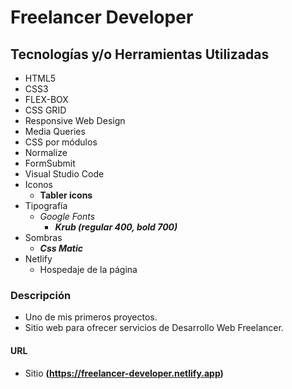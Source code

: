 # Freelancer Developer

## Tecnologías y/o Herramientas Utilizadas

- HTML5
- CSS3
- FLEX-BOX
- CSS GRID
- Responsive Web Design
- Media Queries
- CSS por módulos
- Normalize
- FormSubmit
- Visual Studio Code
- Iconos
    - **Tabler icons**
- Tipografía
    - _Google Fonts_
        - **_Krub (regular 400, bold 700)_**
- Sombras
    - **_Css Matic_**
- Netlify
    - Hospedaje de la página

### Descripción

- Uno de mis primeros proyectos.
- Sitio web para ofrecer servicios de Desarrollo Web Freelancer.

#### URL

- Sitio **(https://freelancer-developer.netlify.app)**
